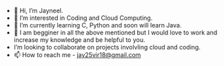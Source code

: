 - 👋 Hi, I’m Jayneel.
- 👀 I’m interested in Coding and Cloud Computing.
- 🌱 I’m currently learning C, Python and soon will learn Java.
- 💞️ I am begginer in all the above mentioned but I would love to work and increase my knowledge and be helpful to you.
- I’m looking to collaborate on projects involvling cloud and coding.
- 📫 How to reach me - jay25vir18@gmail.com

<!---
coderj18/coderj18 is a ✨ special ✨ repository because its `README.md` (this file) appears on your GitHub profile.
You can click the Preview link to take a look at your changes.
--->
